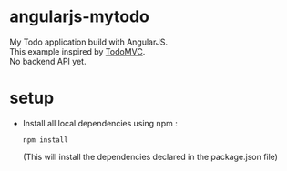 # angularjs-mytodo
My Todo application build with AngularJS.<br/>
This example inspired by [TodoMVC](http://todomvc.com/).<br/>
No backend API yet.

# setup
* Install all local dependencies using npm :

    ```
    npm install
    ```

  (This will install the dependencies declared in the package.json file)
